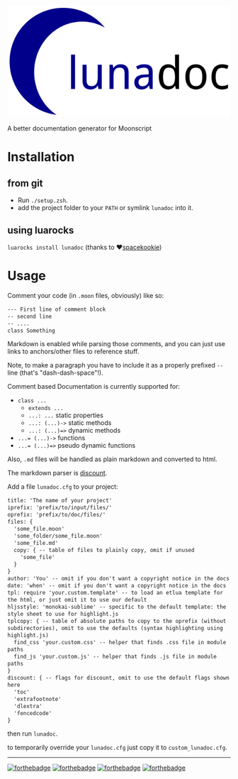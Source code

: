 ![lunadoc logo](./logo.png)

A better documentation generator for Moonscript

# Installation

## from git

* Run `./setup.zsh`.
* add the project folder to your `PATH` or symlink `lunadoc` into it.

## using luarocks

`luarocks install lunadoc` (thanks to ❤[spacekookie](https://github.com/spacekookie))

# Usage

Comment your code (in `.moon` files, obviously) like so:

```moonscript
--- First line of comment block
-- second line
-- ....
class Something
```

Markdown is enabled while parsing those comments, and you can just use links to anchors/other files to reference stuff.

Note, to make a paragraph you have to include it as a properly prefixed `-- ` line (that's "dash-dash-space"!).

Comment based Documentation is currently supported for:

* `class ...`
  - `extends ...`
  - `...: ...` static properties
  - `...: (...)->` static methods
  - `...: (...)=>` dynamic methods
* `...= (...)->` functions
* `...= (...)=>` pseudo dynamic functions

Also, `.md` files will be handled as plain markdown and converted to html.

The markdown parser is [discount](https://github.com/craigbarnes/lua-discount).

Add a file `lunadoc.cfg` to your project:

```moonscript
title: 'The name of your project'
iprefix: 'prefix/to/input/files/'
oprefix: 'prefix/to/doc/files/'
files: {
  'some_file.moon'
  'some_folder/some_file.moon'
  'some_file.md'
  copy: { -- table of files to plainly copy, omit if unused
    'some_file'
  }
}
author: 'You' -- omit if you don't want a copyright notice in the docs
date: 'when' -- omit if you don't want a copyright notice in the docs
tpl: require 'your.custom.template' -- to load an etlua template for the html, or just omit it to use our default
hljsstyle: 'monokai-sublime' -- specific to the default template: the style sheet to use for highlight.js
tplcopy: { -- table of absolute paths to copy to the oprefix (without subdirectories), omit to use the defaults (syntax highlighting using highlight.js)
  find_css 'your.custom.css' -- helper that finds .css file in module paths
  find_js 'your.custom.js' -- helper that finds .js file in module paths
}
discount: { -- flags for discount, omit to use the default flags shown here
  'toc'
  'extrafootnote'
  'dlextra'
  'fencedcode'
}
```

then run `lunadoc`.

to temporarily override your `lunadoc.cfg` just copy it to `custom_lunadoc.cfg`.

---

[![forthebadge](http://forthebadge.com/images/badges/built-by-codebabes.svg)](http://forthebadge.com)
[![forthebadge](http://forthebadge.com/images/badges/you-didnt-ask-for-this.svg)](http://forthebadge.com)
[![forthebadge](http://forthebadge.com/images/badges/fuck-it-ship-it.svg)](http://forthebadge.com)
[![forthebadge](http://forthebadge.com/images/badges/kinda-sfw.svg)](http://forthebadge.com)
